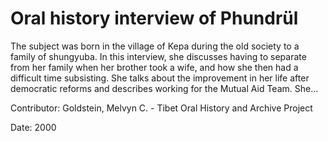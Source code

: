 # Oral history interview of Phundrül  
The subject was born in the village of Kepa during the old society to a family of shungyuba. In this interview, she discusses having to separate from her family when her brother took a wife, and how she then had a difficult time subsisting. She talks about the improvement in her life after democratic reforms and describes working for the Mutual Aid Team. She... 

Contributor: Goldstein, Melvyn C. - Tibet Oral History and Archive Project  

Date:
2000  

